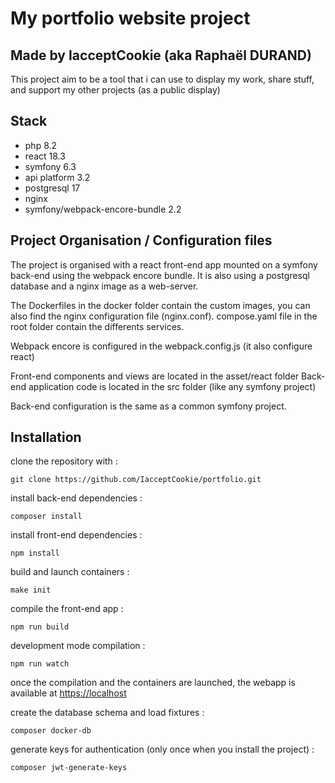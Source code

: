 # My portfolio website project
## Made by IacceptCookie (aka Raphaël DURAND)

This project aim to be a tool that i can use to display my work, share stuff, and support my other projects (as a public display)

## Stack

- php 8.2
- react 18.3
- symfony 6.3
- api platform 3.2
- postgresql 17
- nginx
- symfony/webpack-encore-bundle 2.2

## Project Organisation / Configuration files

The project is organised with a react front-end app mounted on a symfony back-end using the webpack encore bundle.
It is also using a postgresql database and a nginx image as a web-server.

The Dockerfiles in the docker folder contain the custom images, you can also find the nginx configuration file (nginx.conf).
compose.yaml file in the root folder contain the differents services.

Webpack encore is configured in the webpack.config.js (it also configure react)

Front-end components and views are located in the asset/react folder
Back-end application code is located in the src folder (like any symfony project)

Back-end configuration is the same as a common symfony project.

## Installation

clone the repository with :
```
git clone https://github.com/IacceptCookie/portfolio.git
```

install back-end dependencies :
```
composer install
```

install front-end dependencies :
```
npm install
```

build and launch containers :
```
make init
```

compile the front-end app :
```
npm run build
```

development mode compilation :
```
npm run watch
```

once the compilation and the containers are launched, the webapp is available at [https://localhost](https://localhost)

create the database schema and load fixtures :
```
composer docker-db
```

generate keys for authentication (only once when you install the project) :
```
composer jwt-generate-keys
```
